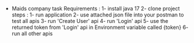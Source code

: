  - Maids company task
Requirements : 
1- install java 17 
2- clone project
steps : 
1- run application 
2- use attached json file into your postman to test all apis
3- run 'Create User' api
4- run 'Login' api 
5- use the returned token from 'Login' api in Environment variable called {token}
6- run all other apis
